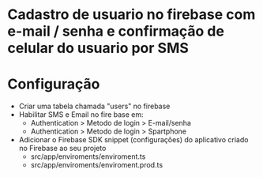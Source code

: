 # Cadastro de usuario no firebase com e-mail / senha e confirmação de celular do usuario por SMS
# Configuração
- Criar uma tabela chamada "users" no firebase
- Habilitar SMS e Email no fire base em:
    - Authentication > Metodo de login > E-mail/senha
    - Authentication > Metodo de login > Spartphone
- Adicionar o Firebase SDK snippet (configurações) do aplicativo criado no Firebase ao seu projeto
    - src/app/enviroments/enviroment.ts
    - src/app/enviroments/enviroment.prod.ts
